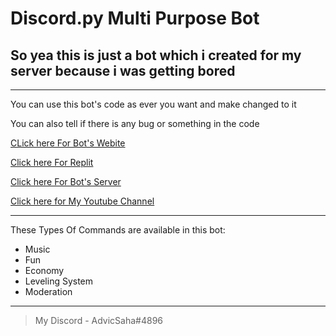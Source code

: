 # Discord.py Multi Purpose Bot
## So yea this is just a bot which i created for my server because i was getting bored

---

You can use this bot's code as ever you want and make changed to it

You can also tell if there is any bug or something in the code

[CLick here For Bot's Webite](https://a.advic.repl.co)

[Click here For Replit](https://replit.com)

[Click here For Bot's Server](https://a.advic.repl.co/invite)

[Click here for My Youtube Channel](https://www.youtube.com/channel/UCLz9R6SAQYRSA6uWRjN_PzQ)

---

These Types Of Commands are available in this bot:
* Music
* Fun
* Economy
* Leveling System
* Moderation

---

>My Discord - AdvicSaha#4896
